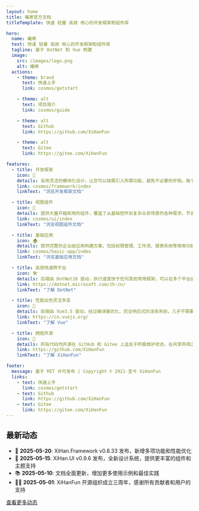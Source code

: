 ```yaml
---
layout: home
title: 曦寒官方文档
titleTemplate: 快速 轻量 高效 用心的开发框架和组件库

hero:
  name: 曦寒
  text: 快速 轻量 高效 用心的开发框架和组件库
  tagline: 基于 DotNet 和 Vue 构建
  image:
    src: /images/logo.png
    alt: 曦寒
  actions:
    - theme: brand
      text: 快速上手
      link: cosmos/getstart

    - theme: alt
      text: 项目简介
      link: cosmos/guide

    - theme: alt
      text: Github
      link: https://github.com/XiHanFun

    - theme: alt
      text: Gitee
      link: https://gitee.com/XiHanFun

features:
  - title: 开发框架
    icon: 🧩
    details: 采用灵活的模块化设计，让您可以按需引入所需功能，避免不必要的开销。每个模块均经过精心打磨，可独立使用也可无缝协作。
    link: cosmos/framework/index
    linkText: "浏览开发框架文档"

  - title: 视图组件
    icon: 🎨
    details: 提供大量开箱即用的组件，覆盖了从基础控件到复杂业务场景的各种需求，节省您的开发时间，让您专注于业务逻辑的实现。
    link: cosmos/ui/index
    linkText: "浏览视图组件文档"

  - title: 基础应用
    icon: 🏠
    details: 提供完整的企业级应用构建方案，包括权限管理、工作流、报表系统等常用功能，助力企业快速构建安全、稳定、高效的业务系统。
    link: cosmos/basic-app/index
    linkText: "浏览基础应用文档"

  - title: 高效快速跨平台
    icon: 🛠️
    details: 后端由 DotNet10 驱动，执行速度快于任何其他常用框架，可以在多个平台运行。精心设计之功能、不断研磨之算法，在程序的高性能、高可用和高扩展性上夯实基础。
    link: https://dotnet.microsoft.com/zh-cn/
    linkText: "了解 DotNet"

  - title: 性能出色灵活多变
    icon: 🚀
    details: 前端由 Vue3.5 驱动，经过编译器优化、完全响应式的渲染系统，几乎不需要手动优化。丰富的、可渐进式集成的生态系统，可以根据应用规模在库和框架间切换自如。
    link: https://cn.vuejs.org/
    linkText: "了解 Vue"

  - title: 拥抱开源
    icon: 🤩
    details: 所有代码均开源在 GitHub 和 Gitee 上且处于积极维护状态，在共享所得之时，也积极促进技术之进，社区之兴。
    link: https://github.com/XiHanFun
    linkText: "了解 XiHanFun"

footer:
  message: 基于 MIT 许可发布 | Copyright © 2021-至今 XiHanFun
  links:
    - text: 快速上手
      link: cosmos/getstart
    - text: Github
      link: https://github.com/XiHanFun
    - text: Gitee
      link: https://gitee.com/XiHanFun
---
```


## 最新动态

- 🎉 **2025-05-20**: XiHan.Framework v0.8.33 发布，新增多项功能和性能优化
- 🚀 **2025-05-15**: XiHan.UI v0.9.6 发布，全新设计系统，提供更丰富的组件和主题支持
- 📚 **2025-05-10**: 文档全面更新，增加更多使用示例和最佳实践
- 👨‍💻 **2025-05-01**: XiHanFun 开源组织成立三周年，感谢所有贡献者和用户的支持

[查看更多动态](/cosmos/change-log)
